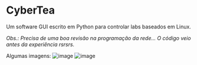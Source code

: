 # CyberTea
Um software GUI escrito em Python para controlar labs baseados em Linux.

*Obs.: Precisa de uma boa revisão na programação da rede... O código veio antes da experiência rsrsrs.*

Algumas imagens:
![image](https://github.com/user-attachments/assets/5f4acc9e-e1fa-4d88-b6f3-3e3853ec88b3)
![image](https://github.com/user-attachments/assets/248b02cd-e3d2-4488-bb03-866e09064882)

